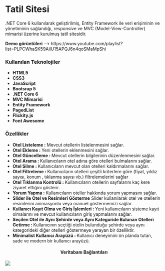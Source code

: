 <h1>Tatil Sitesi</h2>
<p>.NET Core 6 kullanılarak geliştirilmiş,  Entity Framework ile veri erişiminin ve yönetiminin sağlandığı, responsive ve MVC (Model-View-Controller) mimarisi üzerine kurulmuş tatil sitesidir.</p>
<b>Demo görüntüleri</b> --> https://www.youtube.com/playlist?list=PLPCWhaSK59AilU15APQJ6n4qoSMaMpShi
<h3>Kullanılan Teknolojiler</h3>
<ul>
  <li>
    <b>HTML5</b> 
  </li>
  <li>
    <b>CSS3</b>
  </li>
  <li>
    <b>JavaScript</b>
  </li>
    <li>
    <b>Bootsrap 5</b>
  </li>
  <li>
    <b>.NET Core 6</b>
  </li>
  <li>
    <b>MVC Mimarisi</b>
  </li>
  <li>
    <b>Entity Framework</b>
  </li>
  <li>
    <b>PagedList</b>
  </li>
  <li>
    <b>Flickity.js</b>
  </li>
  <li>
    <b>Font Awesome</b>
  </li>
</ul>
<h3>Özellikler</h3>
<ul>
  <li>
    <b>Otel Listeleme :</b> Mevcut otellerin listelenmesini sağlar.
  </li>
  <li>
    <b>Otel Ekleme : </b> Yeni otellerin eklenmesini sağlar.
  </li>
  <li>
    <b>Otel Güncelleme : </b> Mevcut otellerin bilgilerinin düzenlenmesini sağlar.
  </li>
  <li>
    <b>Otel Arama : </b> Kullanıcıların otel adına göre otelleri bulmalarını sağlar.
  </li>
  <li>
    <b>Otel Silme : </b> Kullanıcıların mevcut olan otelleri kaldırmalarını sağlar.
  </li>
  <li>
    <b>Otel Filtreleme : </b> Kullanıcıların otelleri çeşitli kriterlere göre (fiyat, yıldız sayısı, konum , tıklanma sayısı vb.) filtrelemelerini sağlar
  </li>
  <li>
    <b>Otel Tıklanma Kontrolü : </b> Kullanıcıların otellerin sayfalarını kaç kere ziyaret ettiğini gösterir.
  </li>
  <li>
    <b>Yorum Yapma : </b> Kullanıcıların oteller hakkında yorum yapmasını sağlar.
  </li>
  <li>
    <b>Slider ile Otel ve Resimleri Gösterme</b> Slider kullanılarak otel ve otellerin resimlerini animasyonlu veya manuel göstermemizi sağlar.
  </li>
  <li>
    <b>Kullanıcı Kayıt Olma ve Giriş İşlemleri : </b> Yeni kullanıcıların sisteme kayıt olmalarını ve mevcut kullanıcıların giriş yapmalarını sağlar.
  </li>
  <li>
    <b>Seçilen Otel ile Aynı Şehirde veya Aynı Kategoride Bulunan Otelleri Getirme : </b> Kullanıcının seçtiği otelin bulunduğu şehirde veya aynı kategorideki diğer otelleri göstermeye yarayan bir özelliktir.
  </li>
  <li>
    <b>Minimalist Kullanıcı Arayüzü : </b> Kullanıcı deneyimini ön planda tutan, sade ve modern bir kullanıcı arayüzü.
  </li>
</ul>
<h4 align="center">Veritabanı Bağlantıları</h4>
<img src="https://github.com/Burakyilmam/TatilSitesi/assets/61635780/e15b1f21-6a8e-4ea4-b058-56cc4a25d737">
